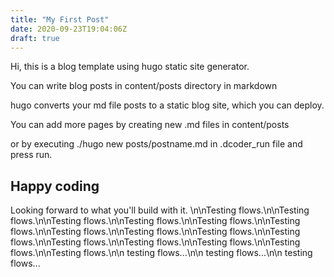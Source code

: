 ```yaml
---
title: "My First Post"
date: 2020-09-23T19:04:06Z
draft: true
---
```


Hi, this is a blog template using hugo static site generator.

You can write blog posts in content/posts directory in markdown

hugo converts your md file posts to a static blog site, which you can deploy.


You can add more pages by creating new .md files in content/posts

or by executing ./hugo new posts/postname.md in .dcoder_run file and press run.

## Happy coding 
Looking forward to what you'll build with it. \n\nTesting flows.\n\nTesting flows.\n\nTesting flows.\n\nTesting flows.\n\nTesting flows.\n\nTesting flows.\n\nTesting flows.\n\nTesting flows.\n\nTesting flows.\n\nTesting flows.\n\nTesting flows.\n\nTesting flows.\n\nTesting flows.\n\nTesting flows.\n\nTesting flows.\n\n testing flows...\n\n testing flows...\n\n testing flows...